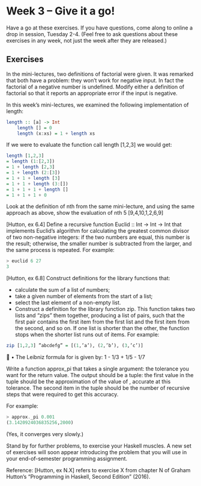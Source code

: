 # Week 3 – Give it a go!

Have a go at these exercises. If you have questions, come along to online a drop in session, Tuesday 2-4. (Feel free to ask questions about these exercises in any week, not just the week after they are released.)

## Exercises

In the mini-lectures, two definitions of factorial were given. It was remarked that both have a problem: they won’t work for negative input. In fact the factorial of a negative number is undefined. Modify either a definition of factorial so that it reports an appropriate error if the input is negative.

In this week’s mini-lectures, we examined the following implementation of length:

```Haskell
length :: [a] -> Int
	length [] = 0
	length (x:xs) = 1 + length xs
```

If we were to evaluate the function call length [1,2,3] we would get:

```Haskell
length [1,2,3]
= length (1:[2,3])
= 1 + length [2,3]
= 1 + length (2:[3])
= 1 + 1 + length [3]
= 1 + 1 + length (3:[])
= 1 + 1 + 1 + length []
= 1 + 1 + 1 + 0
```

Look at the definition of nth from the same mini-lecture, and using the same approach as above, show the evaluation of nth 5 [9,4,10,1,2,6,9]

[Hutton, ex 6.4] Define a recursive function Euclid :: Int -> Int -> Int that implements Euclid’s algorithm for calculating the greatest common divisor of two non-negative integers: if the two numbers are equal, this number is the result; otherwise, the smaller number is subtracted from the larger, and the same process is repeated. For example:

```Haskell
> euclid 6 27
3
```

[Hutton, ex 6.8] Construct definitions for the library functions that:
* calculate the sum of a list of numbers;
* take a given number of elements from the start of a list;
* select the last element of a non-empty list.
* Construct a definition for the library function zip. This function takes two lists and “zips” them together, producing a list of pairs, such that the first pair contains the first item from the first list and the first item from the second, and so on. If one list is shorter than the other, the function stops when the shorter list runs out of items. For example:

```Haskell
zip [1,2,3] ”abcdefg” = [(1,’a’), (2,’b’), (3,’c’)]
```

	•	The Leibniz formula for  is given by: 1 - 1/3 + 1/5 - 1/7 

Write a function approx_pi that takes a single argument: the tolerance you want for the return value. The output should be a tuple: the first value in the tuple should be the approximation of the value of , accurate at this tolerance. The second item in the tuple should be the number of recursive steps that were required to get this accuracy.

For example:

```Haskell
> approx._pi 0.001
(3.1420924036835256,2000)
```
(Yes, it converges very slowly.)

Stand by for further problems, to exercise your Haskell muscles. A new set of exercises will soon appear introducing the problem that you will use in your end-of-semester programming assignment.

Reference:
[Hutton, ex N.X] refers to exercise X from chapter N of Graham Hutton’s “Programming in Haskell, Second Edition” (2016).

